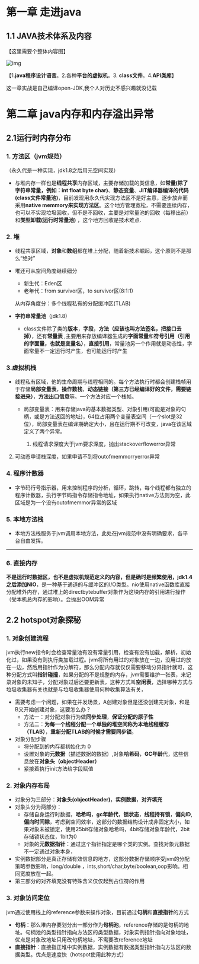# 第一章 走进java

## 1.1 JAVA技术体系及内容

【这里需要个整体内容图】

![img](https://img-blog.csdnimg.cn/20181206165918242.png?x-oss-process=image/watermark,type_ZmFuZ3poZW5naGVpdGk,shadow_10,text_aHR0cHM6Ly9ibG9nLmNzZG4ubmV0L3FxXzM5MDkxMjky,size_16,color_FFFFFF,t_70)

【1.**java程序设计语言**。2.各种**平台的虚拟机**。3. **class文件**。4.**API类库**】

这一章实战是自己编译open-JDK,我个人对历史不感兴趣就没记载

# 第二章 java内存和内存溢出异常

## 2.1运行时内存分布

### 1. **方法区（jvm规范）**

（永久代是一种实现，jdk1.8之后用元空间实现）

- 与堆内存一样也是**线程共享**内存区域，主要存储加载的类信息，如**常量(除了字符串常量，例如：int float byte char)**、**静态变量**、**JIT编译器编译的代码(class文件常量池)**，目前发现用永久代实现方法区不是好主意，逐步放弃而采用**native memmory来实现方法区**。这个地方管理宽松，不需要连续内存，也可以不实现垃圾回收，但不是不回收，主要是对常量池的回收（每移出前）和**类型卸载(运行时常量池)** ，这个地方回收是技术难点.

  

### 2. **堆**

- 线程共享区域，**对象**和**数组**都在堆上分配，随着新技术崛起，这个原则不是那么“绝对”
- 堆还可从空间角度继续细分
  - 新生代：Eden区
  - 老年代：from survivor区，to survivor区(8:1:1)
  
  从内存角度分：多个线程私有的分配缓冲区(TLAB)
- **字符串常量池**（jdk1.8)
  
  - class文件除了类的**版本**，**字段**，**方法（应该也叫方法签名，把接口去掉）**，还有**常量表** ,主要用来存放编译器生成的**字面常量**和**符号引用（引用的字面量，也就是变量名）**，**直接引用**，常量池另一个作用就是动态性，字面常量不一定运行时产生，也可能运行时产生
  
  

### 3.**虚拟机栈**

- 线程私有区域，他的生命周期与线程相同的。每个方法执行时都会创建栈帧用于存储**局部变量表**，**操作数栈**，**动态链接（第三方已经编译好的文件，需要链接进来）**，**方法出口信息**等。一个方法对应一个栈帧。

  - 局部变量表：用来存储java的基本数据类型、对象引用(可能是对象的句柄，或是方法返回的地址)，64位占用两个变量表空间（一个slot是32位），局部变量表在编译期确定大小，且在运行期不可改变，java在该区域定义了两个异常。

    1. 线程请求深度大于jvm要求深度，抛出stackoverflowerror异常
2. 可动态申请栈深度，如果申请不到将outofmemmorryerror异常



### 4. **程序计数器**

- 字节码行号指示器，用来控制程序的分析，循环，跳转，每个线程都有独立的程序计数器，执行字节码指令存储指令地址，如果执行native方法则为空，此区域是为一个没有outofmemmor异常的区域



### 5. **本地方法栈**

- 本地方法栈服务于jvm调用本地方法，此处在jvm规范中没有明确要求，各平台自由发挥。

---



### 6. **直接内存**

**不是运行时数据区，也不是虚拟机规范定义的内容，但是确时是频繁使用，jdk1.4之后添加NIO**，是一种基于通道的与缓冲区的I/O类型。nio使用native函数库直接分配堆外内存，通过堆上的directbytebuffer对象作为这块内存的引用进行操作（受本机总内存的影响）。会抛出OOM异常

## 2.2 hotspot对象探秘

### 1. 对象创建流程

jvm执行new指令时会检查常量池有没有常量引用，检查有没有加载，解析，初始化过，如果没有则执行类加载过程。jvm将所有用过的对象放在一边，没用过的放在一边，然后用指针作为分解符，那么分配内存就仅仅需要移动分界指针就可，这种分配方式叫**指针碰撞**，如果分配的不是规整的内存，jvm需要维护一张表，来记录对象的未知子，分配对象过后还要更新表，这种方式叫**空闲表**，选择哪种方式与垃圾收集器有关也就是与垃圾收集器使用何种收集算法有关，

- 需要考虑一个问题，如果在并发场景，A创建对象但是还没创建完对象，和是B又开始创建对象，这要怎么办？
  - 方法一：对分配对象行为做**同步处理**，**保证分配的原子性**
  - 方法二：**为每一个线程分配一个单独的堆空间称为本地线程缓存（TLAB）**，**重新分配TLAB的时候才需要同步锁**。
- 对象分配步骤
  - 将分配到的内存都初始化为 0
  - 设置对象的**元数据**（描述数据的数据）,对象**哈希码**，**GC年龄**代，这些信息放在**对象头（objectHeader）**
  - 紧接着执行init方法给字段赋值

### 2. 对象内存布局

- 对象分为三部分：**对象头(objectHeader)**，**实例数据**，**对齐填充**
- 对象头分为两部分：
  - 存储自身运行时数据，**哈希吗**，**gc年龄代**，**锁状态**，**线程持有锁**，**偏向ID**,**偏向时间隙**，考虑到空间效率，这部分的数据结构设计成非固定大小，如果对象未被锁定，使用25bit存储对象哈希吗，4bit存储对象年龄代，2bit存储锁状态位，1bit为0
  - 对象的**元数据指针**：通过这个指针指定是哪个类的实例。查找对象元数据不一定通过对象本身，
- 实例数据部分是真正存储有效信息的地方，这部分数据存储顺序受jvm的分配策略参数影响，long/double ，ints,short/char,byte/boolean,oop影响。相同宽度放在一起。
- 第三部分的对齐填充没有特殊含义仅仅起到占位符的作用

### 3. 对象访问定位

jvm通过使用栈上的reference参数来操作对象，目前通过**句柄**和**直接指针**的方式

- **句柄**：那么堆内存要划分出一部分作为**句柄池**，reference存储的是句柄的地址。句柄池的类型指针指向方法区的类型数据，对象实例指针指向对象地址，优点是对象改地址只用改句柄地址，不需要改reference地址
- **直接指针**：直接指正堆中实例数据，实例数据有数据类型指针指向方法区的数据类型。优点是速度快（hotspot使用此种方式）

